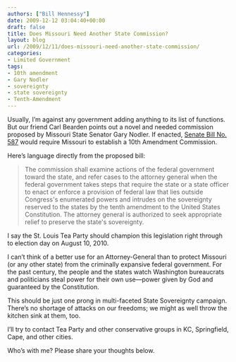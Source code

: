 ```yaml
---
authors: ["Bill Hennessy"]
date: 2009-12-12 03:04:40+00:00
draft: false
title: Does Missouri Need Another State Commission?
layout: blog
url: /2009/12/11/does-missouri-need-another-state-commission/
categories:
- Limited Government
tags:
- 10th amendment
- Gary Nodler
- sovereignty
- state sovereignty
- Tenth-Amendment
---
```


Usually, I’m against any government adding anything to its list of functions. But our friend Carl Bearden points out a novel and needed commission proposed by Missouri State Senator Gary Nodler. If enacted, [Senate Bill No. 587](https://www.senate.mo.gov/10info/pdf-bill/intro/SB587.pdf) would require Missouri to establish a 10th Amendment Commission.

 

Here’s language directly from the proposed bill:

 

>   
> 
> The commission shall examine actions of the federal government toward the state, and refer cases to the attorney general when the federal government takes steps that require the state or a state officer to enact or enforce a provision of federal law that lies outside Congress's enumerated powers and intrudes on the sovereignty reserved to the states by the tenth amendment to the United States Constitution. The attorney general is authorized to seek appropriate relief to preserve the state's sovereignty.
> 
> 

 

I say the St. Louis Tea Party should champion this legislation right through to election day on August 10, 2010. 

 

I can’t think of a better use for an Attorney-General than to protect Missouri (or any other state) from the criminally expansive federal government. For the past century, the people and the states watch Washington bureaucrats and politicians steal power for their own use—power given by God and guaranteed by the Constitution. 

 

This should be just one prong in multi-faceted State Sovereignty campaign. There’s no shortage of attacks on our freedoms; we might as well throw the kitchen sink at them, too. 

 

I’ll try to contact Tea Party and other conservative groups in KC, Springfield, Cape, and other cities.

 

Who’s with me? Please share your thoughts below. 
